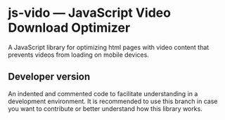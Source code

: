 js-vido — JavaScript Video Download Optimizer
=============================================

A JavaScript library for optimizing html pages with video content that prevents videos from loading on mobile devices.

Developer version
-----------------

An indented and commented code to facilitate understanding in a development environment. It is recommended to use this branch in case you want to contribute or better understand how this library works.